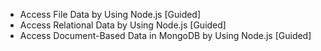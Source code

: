 - Access File Data by Using Node.js [Guided]
- Access Relational Data by Using Node.js [Guided]
- Access Document-Based Data in MongoDB by Using Node.js [Guided]
